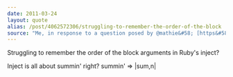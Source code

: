 ```yaml
---
date: 2011-03-24
layout: quote
alias: /post/4062572306/struggling-to-remember-the-order-of-the-block
source: "Me, in response to a question posed by @mathie&#58; [https&#58;//twitter.com/#!/philip_roberts/status/50880641654468608](https&#58;//twitter.com/#!/philip_roberts/status/50880641654468608)"
---
```


Struggling to remember the order of the block arguments in Ruby's inject?

Inject is all about summin' right? summin' => |sum,n|
